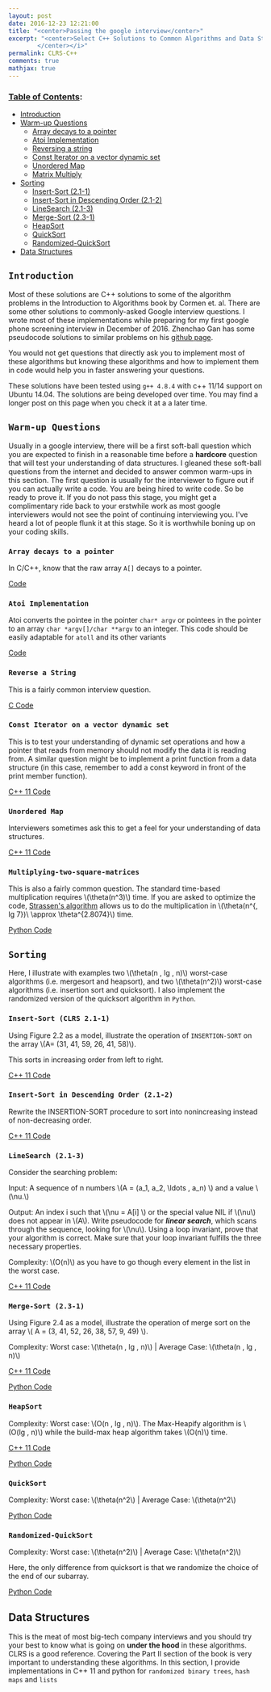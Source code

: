 ```yaml
---
layout: post
date: 2016-12-23 12:21:00
title: "<center>Passing the google interview</center>"
excerpt: "<center>Select C++ Solutions to Common Algorithms and Data Structure Problems
        </center></i>"
permalink: CLRS-C++
comments: true
mathjax: true
---
```


<script type="text/x-mathjax-config">
MathJax.Hub.Config({
  TeX: { equationNumbers: { autoNumber: "AMS" } }
});
</script>

<!--Mathjax Parser -->
<script type="text/javascript" async
  src="https://cdn.mathjax.org/mathjax/latest/MathJax.js?config=TeX-MML-AM_CHTML">
</script>

<script type="text/x-mathjax-config">
MathJax.Hub.Config({
  tex2jax: {inlineMath: [['$','$'], ['\\(','\\)']]}
});
</script>

### [Table of Contents](#table-of-contents):

  - [Introduction](#introduction)
  - [Warm-up Questions](#warm-up-questions)    
    - [Array decays to a pointer](#array-decays-to-a-pointer)    
    - [Atoi Implementation](#atoi-implementation)
    - [Reversing a string](#reverse-a-string)
    - [Const Iterator on a vector dynamic set](#const-iterator)
    - [Unordered Map](#unordered-map)
    - [Matrix Multiply](#matrix-multiply)
  - [Sorting](#sorting)
    - [Insert-Sort (2.1-1)](#insert-sort)
    - [Insert-Sort in Descending Order (2.1-2)](#insert-sort-in-descending-order)
    - [LineSearch (2.1-3)](#lineSearch)
    - [Merge-Sort (2.3-1)](#merge-sort)
    - [HeapSort](#heapsort)
    - [QuickSort](#quicksort)
    - [Randomized-QuickSort](#randomized-quicksort)
  - [Data Structures](#data-structures)

<a name='introduction'></a>
## `Introduction`

Most of these solutions are C++ solutions to some of the algorithm problems in the Introduction to Algorithms book by Cormen et. al. There are some other solutions to commonly-asked Google interview questions. I wrote most of these implementations while preparing for my first google phone screening interview in December of 2016. Zhenchao Gan has some pseudocode solutions to similar problems on his [github page](https://github.com/gzc/CLRS).

You would not get questions that directly ask you to implement most of these algorithms but knowing these algorithms and how to implement them in code would help you in faster answering your questions.

These solutions have been tested using `g++ 4.8.4` with c++ 11/14 support on Ubuntu 14.04. The solutions are being developed over time. You may find a longer post on this page when you check it at a a later time.

<a name='warm-up-questions'></a>
## `Warm-up Questions`

Usually in a google interview, there will be a first soft-ball question which you are expected to finish in a reasonable time before a **hardcore** question that will test your understanding of data structures. I gleaned these soft-ball questions from the internet and decided to answer common warm-ups in this section. The first question is usually for the interviewer to figure out if you can actually write a code. You are being hired to write code. So be ready to prove it. If you do not pass this stage, you might get a complimentary ride back to your erstwhile work as most google interviewers would not see the point of continuing interviewing you. I've heard a lot of people flunk it at this stage. So it is worthwhile boning up on your coding skills.

<a name='array-decays-to-a-pointer'></a>
### `Array decays to a pointer`

In C/C++, know that the raw array `A[]` decays to a pointer.

[Code](/src/arraydecaystopointer.cxx)

<a name='atoi-implementation'></a>
### `Atoi Implementation`

Atoi converts the pointee in the pointer `char* argv` or pointees in the pointer to an array 
`char *argv[]/char **argv` to an integer. This code should be easily adaptable for `atoll` and its other variants

[Code](https://github.com/lakehanne/CLRS/blob/master/src/atoi.cxx)

<a name='reverse-a-string'></a>
### `Reverse a String`

This is a fairly common interview question. 

[C Code](https://github.com/lakehanne/CLRS/blob/master/src/reverse.c)

<a name='const-iterator'></a>
### `Const Iterator on a vector dynamic set`

This is to test your understanding of dynamic set operations and how a pointer that reads from memory 
should not modify the data it is reading from. A similar question might be to implement a print function from a data structure (in this case, remember to add a const keyword in front of the print member function). 

[C++ 11 Code](https://github.com/lakehanne/CLRS/blob/master/src/vec.cxx)

<a name='unordered-map'></a>
### `Unordered Map`

Interviewers sometimes ask this to get a feel for your understanding of data structures.

[C++ 11 Code](https://github.com/lakehanne/CLRS/blob/master/src/unordered_map.cxx)

<a name='matrix-multiply'></a>
### `Multiplying-two-square-matrices`

This is also a fairly common question. The standard time-based multiplication requires \\(\theta(n^3)\\) time. If you are asked to optimize the code, [Strassen's algorithm](https://en.wikipedia.org/wiki/Strassen_algorithm) allows us to do the multiplication in \\(\theta(n^{\, lg 7})\\ \approx \theta^{2.8074}\\) time.

[Python Code](https://github.com/lakehanne/CLRS/blob/master/src/Matmuls/sqmatmul.py)

<a name='sorting'></a>
## `Sorting`

Here, I illustrate with examples two \\(\theta(n \, lg \, n)\\) worst-case algorithms (i.e. mergesort and heapsort), and two  \\(\theta(n^2)\\) worst-case algorithms (i.e. insertion sort and quicksort). I also implement the randomized version of the quicksort algorithm in `Python`.

<a name='insert-sort'></a>
### `Insert-Sort (CLRS 2.1-1)`

Using Figure 2.2 as a model, illustrate the operation of `INSERTION-SORT` on the
array \\(A= (31, 41, 59, 26, 41, 58)\\).

This sorts in increasing order from left to right.

[C++ 11 Code](https://github.com/lakehanne/CLRS/blob/master/src/Sorting/insertsort.cxx)

<a name='insert-sort-in-descending-order'></a>
### `Insert-Sort in Descending Order (2.1-2)`

Rewrite the INSERTION-SORT procedure to sort into nonincreasing instead of non-decreasing order.

[C++ 11 Code](https://github.com/lakehanne/CLRS/blob/master/src/Sorting/insertsort_descending.cxx)

<a name='lineSearch'></a>
### `LineSearch (2.1-3)`

Consider the searching problem:

Input: A sequence of n numbers \\(A = (a\_1, a\_2, \ldots , a\_n) \\) and a value \\(\nu.\\)

Output: An index i such that \\(\nu = A[i] \\) or the special value NIL if \\(\nu\\) does not appear in \\(A\\).
Write pseudocode for _**linear search**_, which scans through the sequence, looking for \\(\nu\\). Using a loop invariant, prove that your algorithm is correct. Make sure that your loop invariant fulfills the three necessary properties.

Complexity: \\(O(n)\\) as you have to go though every element in the list in the worst case.

[C++ 11 Code](https://github.com/lakehanne/CLRS/blob/master/src/Sorting/linesearch.cxx)

<a name='merge-sort'></a>
### `Merge-Sort (2.3-1)`

Using Figure 2.4 as a model, illustrate the operation of merge sort on the array \\( A = (3, 41, 52, 26, 38, 57, 9, 49) \\).

Complexity: Worst case: \\(\theta(n \, lg \, n)\\) | Average Case: \\(\theta(n \, lg \, n)\\)

[C++ 11 Code](https://github.com/lakehanne/CLRS/blob/master/src/Sorting/mergesort.cxx)

[Python Code](https://github.com/lakehanne/CLRS/blob/master/src/Sorting/mergesort.py)

<a name='heapsort'></a>
### `HeapSort`

Complexity: Worst case: \\(O(n \, lg \, n)\\). The Max-Heapify algorithm is \\(O(lg \, n)\\) while the build-max heap algorithm takes \\(O(n)\\) time.

[C++ 11 Code](https://github.com/lakehanne/CLRS/blob/master/src/Sorting/heapsort.cxx)

[Python Code](https://github.com/lakehanne/CLRS/blob/master/src/Sorting/heapsort.py)

<a name='quicksort'></a>
### `QuickSort`

Complexity: Worst case: \\(\theta(n^2\\) | Average Case: \\(\theta(n^2\\) 

[Python Code](https://github.com/lakehanne/CLRS/blob/master/src/Sorting/quicksort.py)


<a name='randomized-quickSort'></a>
### `Randomized-QuickSort`

Complexity: Worst case: \\(\theta(n^2)\\) | Average Case: \\(\theta(n^2)\\) 

Here, the only difference from quicksort is that we randomize the choice of the end of our subarray.

[Python Code](https://github.com/lakehanne/CLRS/blob/master/src/Sorting/randomized_quicksort.py)

<a name='data-structures'></a>
## Data Structures

This is the meat of most big-tech company interviews and you should try your best to know what is going on **under the hood** in these algorithms. CLRS is a good reference. Covering the Part II section of the book is very important to understanding these algorithms. In this section, I provide implementations in C++  11 and python for `randomized binary trees`, `hash maps` and `lists`
